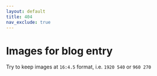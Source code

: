 ```yaml
---
layout: default
title: 404
nav_exclude: true
---
```


# Images for blog entry
Try to keep images at `16:4.5` format, i.e. `1920 540` or `960 270`
